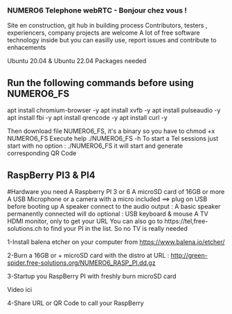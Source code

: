 ### NUMERO6 Telephone webRTC - Bonjour chez vous !
Site en construction, git hub in building process Contributors, testers , experiencers, company projects are welcome A lot of free software technology inside but you can easilly use, report issues and contribute to enhacements

Ubuntu 20.04 & Ubuntu 22.04
Packages needed

## Run the following commands before using NUMERO6_FS

apt install chromium-browser -y apt install xvfb -y apt install pulseaudio -y apt install fbi -y apt install qrencode -y apt install curl -y

Then download file NUMERO6_FS, it's a binary so you have to chmod +x NUMERO6_FS Execute help ./NUMERO6_FS -h To start a Tel sessions just start with no option : ./NUMERO6_FS it will start and generate corresponding QR Code

## RaspBerry PI3 & PI4
#Hardware you need A Raspberry PI 3 or 6 A microSD card of 16GB or more A USB Microphone or a camera with a micro included ==> plug on USB before booting up A speaker connect to the audio output : A basic speaker permanently connected will do optional : USB keyboard & mouse A TV HDMI monitor, only to get your URL You can also go to https://tel,free-solutions.ch to find your PI in the list. So no TV is really needed

1-Install balena etcher on your computer from https://www.balena.io/etcher/

2-Burn a 16GB or + microSD card with the distro at URL : http://green-spider.free-solutions.org/NUMERO6_RASP_PI.dd.gz

3-Startup you RaspBerry PI with freshly burn microSD card

Video ici

4-Share URL or QR Code to call your RaspBerry
